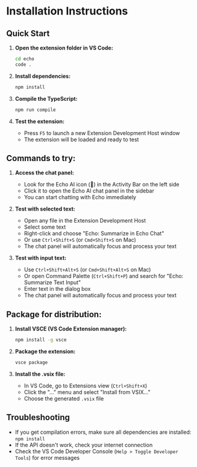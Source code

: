 # Installation Instructions

## Quick Start

1. **Open the extension folder in VS Code:**
   ```bash
   cd echo
   code .
   ```

2. **Install dependencies:**
   ```bash
   npm install
   ```

3. **Compile the TypeScript:**
   ```bash
   npm run compile
   ```

4. **Test the extension:**
   - Press `F5` to launch a new Extension Development Host window
   - The extension will be loaded and ready to test

## Commands to try:

1. **Access the chat panel:**
   - Look for the Echo AI icon (💬) in the Activity Bar on the left side
   - Click it to open the Echo AI chat panel in the sidebar
   - You can start chatting with Echo immediately

2. **Test with selected text:**
   - Open any file in the Extension Development Host
   - Select some text
   - Right-click and choose "Echo: Summarize in Echo Chat"
   - Or use `Ctrl+Shift+S` (or `Cmd+Shift+S` on Mac)
   - The chat panel will automatically focus and process your text

3. **Test with input text:**
   - Use `Ctrl+Shift+Alt+S` (or `Cmd+Shift+Alt+S` on Mac)
   - Or open Command Palette (`Ctrl+Shift+P`) and search for "Echo: Summarize Text Input"
   - Enter text in the dialog box
   - The chat panel will automatically focus and process your text

## Package for distribution:

1. **Install VSCE (VS Code Extension manager):**
   ```bash
   npm install -g vsce
   ```

2. **Package the extension:**
   ```bash
   vsce package
   ```

3. **Install the .vsix file:**
   - In VS Code, go to Extensions view (`Ctrl+Shift+X`)
   - Click the "..." menu and select "Install from VSIX..."
   - Choose the generated `.vsix` file

## Troubleshooting

- If you get compilation errors, make sure all dependencies are installed: `npm install`
- If the API doesn't work, check your internet connection
- Check the VS Code Developer Console (`Help > Toggle Developer Tools`) for error messages 